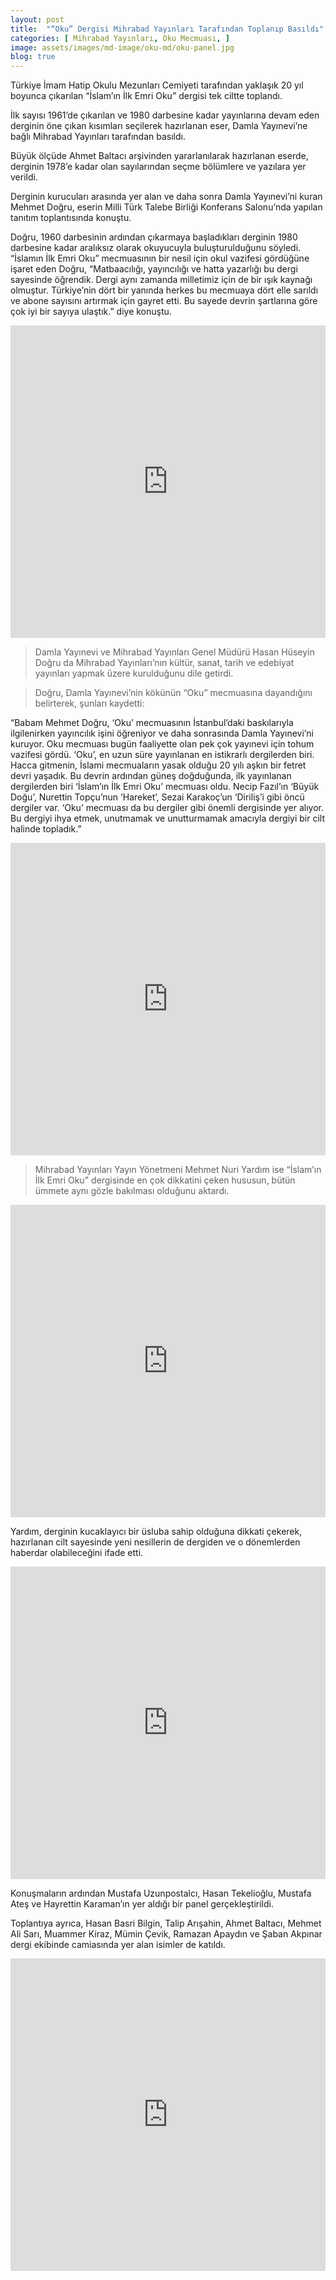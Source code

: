 ```yaml
---
layout: post
title:  "“Oku” Dergisi Mihrabad Yayınları Tarafından Toplanıp Basıldı"
categories: [ Mihrabad Yayınları, Oku Mecmuası, ]
image: assets/images/md-image/oku-md/oku-panel.jpg 
blog: true
---
```



Türkiye İmam Hatip Okulu Mezunları Cemiyeti tarafından yaklaşık 20 yıl boyunca çıkarılan “İslam’ın İlk Emri Oku” dergisi tek ciltte toplandı.

İlk sayısı 1961’de çıkarılan ve 1980 darbesine kadar yayınlarına devam eden derginin öne çıkan kısımları seçilerek hazırlanan eser, Damla Yayınevi’ne bağlı Mihrabad Yayınları tarafından basıldı.

Büyük ölçüde Ahmet Baltacı arşivinden yararlanılarak hazırlanan eserde, derginin 1978’e kadar olan sayılarından seçme bölümlere ve yazılara yer verildi.

Derginin kurucuları arasında yer alan ve daha sonra Damla Yayınevi’ni kuran Mehmet Doğru, eserin Milli Türk Talebe Birliği Konferans Salonu’nda yapılan tanıtım toplantısında konuştu. 

Doğru, 1960 darbesinin ardından çıkarmaya başladıkları derginin 1980 darbesine kadar aralıksız olarak okuyucuyla buluşturulduğunu söyledi. “İslamın İlk Emri Oku” mecmuasının bir nesil için okul vazifesi gördüğüne işaret eden Doğru, “Matbaacılığı, yayıncılığı ve hatta yazarlığı bu dergi sayesinde öğrendik. Dergi aynı zamanda milletimiz için de bir ışık kaynağı olmuştur. Türkiye’nin dört bir yanında herkes bu mecmuaya dört elle sarıldı ve abone sayısını artırmak için gayret etti. Bu sayede devrin şartlarına göre çok iyi bir sayıya ulaştık.” diye konuştu.

<iframe 
src="https://www.youtube.com/embed/dUqtIh84hM4" width="100%" height="500px" frameborder="0" allowfullscreen="allowfullscreen">
</iframe>

>Damla Yayınevi ve Mihrabad Yayınları Genel Müdürü Hasan Hüseyin Doğru da Mihrabad Yayınları’nın kültür, sanat, tarih ve edebiyat yayınları yapmak üzere kurulduğunu dile getirdi.

>Doğru, Damla Yayınevi’nin kökünün “Oku” mecmuasına dayandığını belirterek, şunları kaydetti:

“Babam Mehmet Doğru, ‘Oku’ mecmuasının İstanbul’daki baskılarıyla ilgilenirken yayıncılık işini öğreniyor ve daha sonrasında Damla Yayınevi’ni kuruyor. Oku mecmuası bugün faaliyette olan pek çok yayınevi için tohum vazifesi gördü. ‘Oku’, en uzun süre yayınlanan en istikrarlı dergilerden biri. Hacca gitmenin, İslami mecmuaların yasak olduğu 20 yılı aşkın bir fetret devri yaşadık. Bu devrin ardından güneş doğduğunda, ilk yayınlanan dergilerden biri ‘İslam’ın İlk Emri Oku’ mecmuası oldu. Necip Fazıl’ın ‘Büyük Doğu’, Nurettin Topçu’nun ‘Hareket’, Sezai Karakoç’un ‘Diriliş’i gibi öncü dergiler var. ‘Oku’ mecmuası da bu dergiler gibi önemli dergisinde yer alıyor. Bu dergiyi ihya etmek, unutmamak ve unutturmamak amacıyla dergiyi bir cilt halinde topladık.”

<iframe 
src="https://www.youtube.com/embed/BcCCRJCbcwc" width="100%" height="500px" frameborder="0" allowfullscreen="allowfullscreen">
</iframe>

>Mihrabad Yayınları Yayın Yönetmeni Mehmet Nuri Yardım ise “İslam’ın İlk Emri Oku” dergisinde en çok dikkatini çeken hususun, bütün ümmete aynı gözle bakılması olduğunu aktardı.

<iframe 
src="https://www.youtube.com/embed/BcCCRJCbcwc" width="100%" height="500px" frameborder="0" allowfullscreen="allowfullscreen">
</iframe>

Yardım, derginin kucaklayıcı bir üsluba sahip olduğuna dikkati çekerek, hazırlanan cilt sayesinde yeni nesillerin de dergiden ve o dönemlerden haberdar olabileceğini ifade etti.

<iframe 
src="https://www.youtube.com/embed/KQnu0fXjBHo" width="100%" height="500px" frameborder="0" allowfullscreen="allowfullscreen">
</iframe>


Konuşmaların ardından Mustafa Uzunpostalcı, Hasan Tekelioğlu, Mustafa Ateş ve Hayrettin Karaman’ın yer aldığı bir panel gerçekleştirildi.

Toplantıya ayrıca, Hasan Basri Bilgin, Talip Arışahin, Ahmet Baltacı, Mehmet Ali Sarı, Muammer Kiraz, Mümin Çevik, Ramazan Apaydın ve Şaban Akpınar dergi ekibinde camiasında yer alan isimler de katıldı.

<iframe 
src="https://www.youtube.com/embed/vtWoDKI47GQ" width="100%" height="500px" frameborder="0" allowfullscreen="allowfullscreen">
</iframe>
